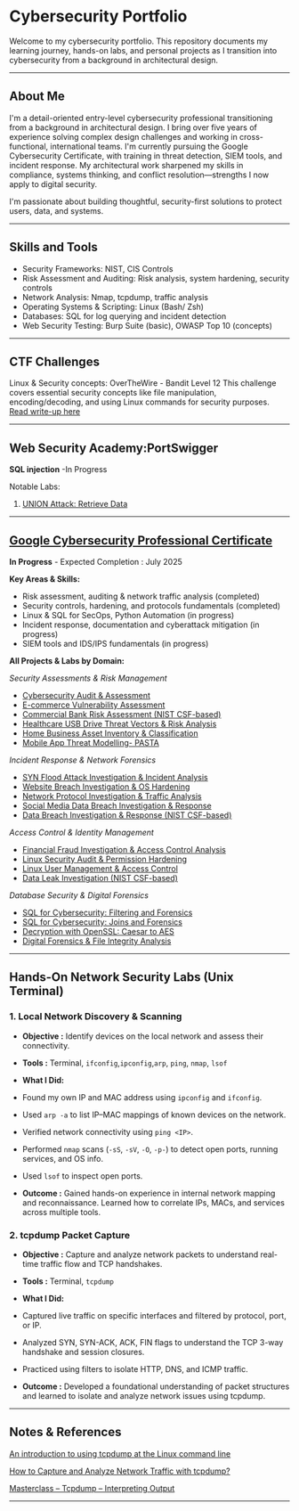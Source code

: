 # Cybersecurity Portfolio

Welcome to my cybersecurity portfolio. This repository documents my learning journey, hands-on labs, and personal projects as I transition into cybersecurity from a background in architectural design.

---

## About Me

I'm a detail-oriented entry-level cybersecurity professional transitioning from a background in architectural design. I bring over five years of experience solving complex design challenges and working in cross-functional, international teams. I'm currently pursuing the Google Cybersecurity Certificate, with training in threat detection, SIEM tools, and incident response. My architectural work sharpened my skills in compliance, systems thinking, and conflict resolution—strengths I now apply to digital security.

I'm passionate about building thoughtful, security-first solutions to protect users, data, and systems.

---

## Skills and Tools
- Security Frameworks: NIST, CIS Controls  
- Risk Assessment and Auditing: Risk analysis, system hardening, security controls
- Network Analysis: Nmap, tcpdump, traffic analysis  
- Operating Systems & Scripting: Linux (Bash/ Zsh)
- Databases: SQL for log querying and incident detection
- Web Security Testing: Burp Suite (basic), OWASP Top 10 (concepts)

---

## CTF Challenges
Linux & Security concepts: OverTheWire - Bandit Level 12 
This challenge covers essential security concepts like file manipulation, encoding/decoding, and using Linux commands for security purposes.  
[Read write-up here](/ctf-overthewire-bandit.md)

---

## Web Security Academy:PortSwigger
**SQL injection** -In Progress

Notable Labs:
1. [UNION Attack: Retrieve Data](/PortSwigger-web-security-academy/SQL-injection/05-sqli-union-attack.md)

---

## [Google Cybersecurity Professional Certificate](https://www.coursera.org/professional-certificates/google-cybersecurity)
**In Progress** - Expected Completion : July 2025

**Key Areas & Skills:**
- Risk assessment, auditing & network traffic analysis  (completed)  
- Security controls, hardening, and protocols fundamentals (completed)  
- Linux & SQL for SecOps, Python Automation (in progress)  
- Incident response, documentation and cyberattack mitigation (in progress) 
- SIEM tools and IDS/IPS fundamentals (in progress) 

**All Projects & Labs by Domain:**

*Security Assessments & Risk Management*
- [Cybersecurity Audit & Assessment](/Projects-Google-cybersecurity-professional-certificate/01-cybersecurity-audit.md)
- [E-commerce Vulnerability Assessment](/Projects-Google-cybersecurity-professional-certificate/17-vulnerability-assessement.md)
- [Commercial Bank Risk Assessment (NIST CSF-based)](/Projects-Google-cybersecurity-professional-certificate/12-nist-csf-risk-assessment.md)
- [Healthcare USB Drive Threat Vectors & Risk Analysis](/Projects-Google-cybersecurity-professional-certificate/18-usb-threat-vectors-risk-analysis.md)
- [Home Business Asset Inventory & Classification](/Projects-Google-cybersecurity-professional-certificate/11-asset-management.md)
- [Mobile App Threat Modelling- PASTA](/Projects-Google-cybersecurity-professional-certificate/19-threat-modelling-PASTA)

*Incident Response & Network Forensics*
- [SYN Flood Attack Investigation & Incident Analysis](/Projects-Google-cybersecurity-professional-certificate/03-syn-flood-incident-report.md)
- [Website Breach Investigation & OS Hardening](/Projects-Google-cybersecurity-professional-certificate/04-os-hardening-brute-force.md)
- [Network Protocol Investigation & Traffic Analysis](/Projects-Google-cybersecurity-professional-certificate/02-dns-icmp-traffic-analysis.md)
- [Social Media Data Breach Investigation & Response](/Projects-Google-cybersecurity-professional-certificate/05-incident-response-network-hardening.md)
- [Data Breach Investigation & Response (NIST CSF-based)](/Projects-Google-cybersecurity-professional-certificate/06-nist-csf-incident-report.md)

*Access Control & Identity Management*
- [Financial Fraud Investigation & Access Control Analysis](/Projects-Google-cybersecurity-professional-certificate/16-AAA-small-business.md)
- [Linux Security Audit & Permission Hardening](/Projects-Google-cybersecurity-professional-certificate/07-linux-authorization-permission-hardening.md)
- [Linux User Management & Access Control](/Projects-Google-cybersecurity-professional-certificate/08-linux-user-management-access-control.md)
- [Data Leak Investigation (NIST CSF-based)](/Projects-Google-cybersecurity-professional-certificate/13-nist-csf-data-handling.md)

*Database Security & Digital Forensics*
- [SQL for Cybersecurity: Filtering and Forensics](/Projects-Google-cybersecurity-professional-certificate/09-sql-filtering.md)
- [SQL for Cybersecurity: Joins and Forensics](/Projects-Google-cybersecurity-professional-certificate/10-sql-joins.md)
- [Decryption with OpenSSL: Caesar to AES](/Projects-Google-cybersecurity-professional-certificate/14-decryption-cipher.md)
- [Digital Forensics & File Integrity Analysis](/Projects-Google-cybersecurity-professional-certificate/15-hash-detect-tampering.md)

---

## Hands-On Network Security Labs (Unix Terminal)

### 1. Local Network Discovery & Scanning

- __Objective :__ Identify devices on the local network and assess their connectivity.

- __Tools :__ Terminal, `ifconfig`,`ipconfig`,`arp`, `ping`, `nmap`, `lsof`

- __What I Did:__
* Found my own IP and MAC address using `ipconfig` and `ifconfig`.

* Used `arp -a` to list IP–MAC mappings of known devices on the network.

* Verified network connectivity using `ping <IP>`.

* Performed `nmap` scans (`-sS`, `-sV`, `-O`, `-p-`) to detect open ports, running services, and OS info.

* Used `lsof` to inspect open ports.

- __Outcome :__ Gained hands-on experience in internal network mapping and reconnaissance. Learned how to correlate IPs, MACs, and services across multiple tools.

### 2. tcpdump Packet Capture

- __Objective :__ Capture and analyze network packets to understand real-time traffic flow and TCP handshakes.

- __Tools :__ Terminal, `tcpdump`

- __What I Did:__

* Captured live traffic on specific interfaces and filtered by protocol, port, or IP.

* Analyzed SYN, SYN-ACK, ACK, FIN flags to understand the TCP 3-way handshake and session closures.

* Practiced using filters to isolate HTTP, DNS, and ICMP traffic.

- __Outcome :__ Developed a foundational understanding of packet structures and learned to isolate and analyze network issues using tcpdump.

---

## Notes & References
[An introduction to using tcpdump at the Linux command line](https://opensource.com/article/18/10/introduction-tcpdump)

[How to Capture and Analyze Network Traffic with tcpdump?](https://geekflare.com/cloud/tcpdump-examples/)

[Masterclass – Tcpdump – Interpreting Output](https://packetpushers.net/blog/masterclass-tcpdump-interpreting-output/)

---